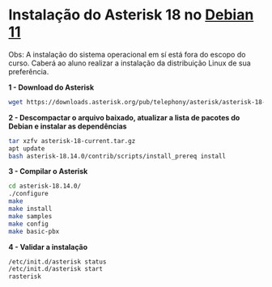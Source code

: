 # Instalação do Asterisk 18 no [Debian 11](https://cdimage.debian.org/debian-cd/current/amd64/iso-cd/debian-11.5.0-amd64-netinst.iso)

Obs: A instalação do sistema operacional em sí está fora do escopo do curso. Caberá ao aluno realizar a instalação da distribuição Linux de sua preferência. 

**1 - Download do Asterisk**

```bash
wget https://downloads.asterisk.org/pub/telephony/asterisk/asterisk-18-current.tar.gz
```

**2 - Descompactar o arquivo baixado, atualizar a lista de pacotes do Debian e instalar as dependências**

```bash
tar xzfv asterisk-18-current.tar.gz 
apt update
bash asterisk-18.14.0/contrib/scripts/install_prereq install
```

**3 - Compilar o Asterisk**

```bash
cd asterisk-18.14.0/
./configure 
make
make install
make samples
make config
make basic-pbx
```

**4 - Validar a instalação**

```bash
/etc/init.d/asterisk status
/etc/init.d/asterisk start
rasterisk 
```



